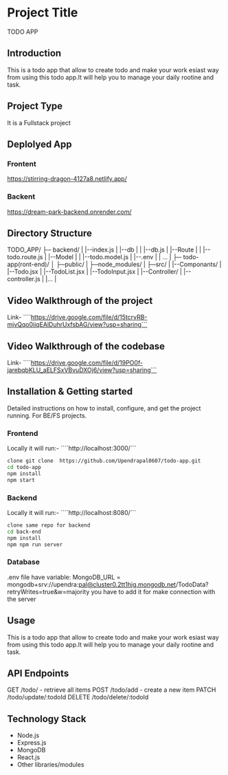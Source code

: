 # Project Title
  TODO APP
## Introduction
This is a todo app that allow to create todo and make your work esiast way from using this todo app.It will help you to manage your daily rootine and task.
## Project Type
It is a Fullstack project

## Deplolyed App
### Frontent
 https://stirring-dragon-4127a8.netlify.app/

### Backent
 https://dream-park-backend.onrender.com/

## Directory Structure
TODO_APP/
├─ backend/
|  |--index.js
|  |--db
|  |  |--db.js
|  |--Route
|  |  |--todo.route.js
|  |--Model
|  |  |--todo.model.js
|  |--.env
|  | ...
|
├─ todo-app(ront-end)/
│  ├─public/
|  ├─node_modules/
|  ├─src/
|    |--Componants/
|       |--Todo.jsx
|       |--TodoList.jsx
|       |--TodoInput.jsx
|  |--Controller/
|     |--controller.js
|  |...
|

## Video Walkthrough of the project

   Link- ````https://drive.google.com/file/d/15tcrvRB-mjvQqo0iiqEAlDuhrUxfsbAG/view?usp=sharing```


## Video Walkthrough of the codebase

   Link- ````https://drive.google.com/file/d/19PO0f-jarebqbKLU_aELFSxVBvuDXOj6/view?usp=sharing```

## Installation & Getting started
Detailed instructions on how to install, configure, and get the project running. For BE/FS projects.
### Frontend
Locally it will run:- ````http://localhost:3000/```
```bash
clone git clone  https://github.com/Upendrapal0607/todo-app.git
cd todo-app
npm install
npm start
```

### Backend
Locally it will run:- ````http://localhost:8080/```
```bash
clone same repo for backend
cd back-end
npm install
npm npm run server
```
### Database
.env file have variable:
MongoDB_URL = mongodb+srv://upendra:pal@cluster0.2tt1hjg.mongodb.net/TodoData?retryWrites=true&w=majority
you have to add it for make connection with the server

## Usage
This is a todo app that allow to create todo and make your work esiast way from using this todo app.It will help you to manage your daily rootine and task.

## API Endpoints
GET /todo/ - retrieve all items
POST /todo/add - create a new item
PATCH /todo/update/:todoId
DELETE /todo/delete/:todoId

## Technology Stack
- Node.js
- Express.js
- MongoDB
- React.js
- Other libraries/modules
